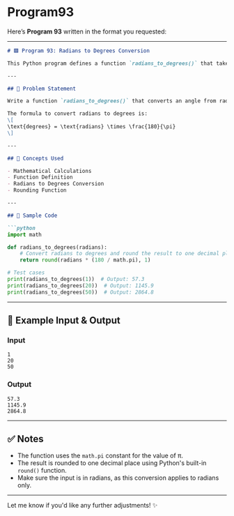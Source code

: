 # Program93
Here’s **Program 93** written in the format you requested:

---

```markdown
# 🟩 Program 93: Radians to Degrees Conversion

This Python program defines a function `radians_to_degrees()` that takes an angle in radians and returns the corresponding angle in degrees, rounded to one decimal place.

---

## 📌 Problem Statement

Write a function `radians_to_degrees()` that converts an angle from radians to degrees and returns the result rounded to one decimal place.

The formula to convert radians to degrees is:
\[
\text{degrees} = \text{radians} \times \frac{180}{\pi}
\]

---

## 🧠 Concepts Used

- Mathematical Calculations
- Function Definition
- Radians to Degrees Conversion
- Rounding Function

---

## 🧪 Sample Code

```python
import math

def radians_to_degrees(radians):
    # Convert radians to degrees and round the result to one decimal place
    return round(radians * (180 / math.pi), 1)

# Test cases
print(radians_to_degrees(1))  # Output: 57.3
print(radians_to_degrees(20))  # Output: 1145.9
print(radians_to_degrees(50))  # Output: 2864.8
```

---

## 🎯 Example Input & Output

### Input

```
1
20
50
```

### Output

```
57.3
1145.9
2864.8
```

---

## ✅ Notes

- The function uses the `math.pi` constant for the value of π.
- The result is rounded to one decimal place using Python's built-in `round()` function.
- Make sure the input is in radians, as this conversion applies to radians only.

---

Let me know if you'd like any further adjustments! ✨

```

